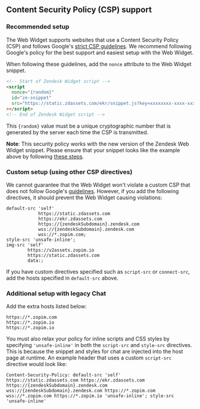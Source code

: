 ## Content Security Policy (CSP) support

### Recommended setup

The Web Widget supports websites that use a Content Security Policy (CSP) and follows Google's [strict CSP guidelines](https://csp.withgoogle.com/docs/strict-csp.html). We recommend following Google's policy for the best support and easiest setup with the Web Widget.

When following these guidelines, add the `nonce` attribute to the Web Widget snippet.

```html
<!-- Start of Zendesk Widget script -->
<script
  nonce="{random}"
  id="ze-snippet"
  src="https://static.zdassets.com/ekr/snippet.js?key=xxxxxxxx-xxxx-xxxx-xxxx-xxxxxxxxxxxx"
></script>
<!-- End of Zendesk Widget script -->
```

This `{random}` value must be a unique cryptographic number that is generated by the server each time the CSP is transmitted.

**Note**: This security policy works with the new version of the Zendesk Web Widget snippet. Please ensure that your snippet looks like the example above by following [these steps](https://developer.zendesk.com/embeddables/docs/widget/csp#using-the-new-snippet).

### Custom setup (using other CSP directives)

We cannot guarantee that the Web Widget won't violate a custom CSP that does not follow Google's [guidelines](https://csp.withgoogle.com/docs/strict-csp.html). However, if you add the following directives, it should prevent the Web Widget causing violations:

```
default-src 'self'
            https://static.zdassets.com
            https://ekr.zdassets.com
            https://{zendeskSubdomain}.zendesk.com
            wss://{zendeskSubdomain}.zendesk.com
            wss://*.zopim.com;
style-src 'unsafe-inline';
img-src 'self'
        https://v2assets.zopim.io
        https://static.zdassets.com
        data:;
```

If you have custom directives specified such as `script-src` or `connect-src`, add the hosts specified in `default-src` above.

### Additional setup with legacy Chat

Add the extra hosts listed below:

```
https://*.zopim.com
https://*.zopim.io
https://*.zopim.io
```

You must also relax your policy for inline scripts and CSS styles by specifying `'unsafe-inline'` in both the `script-src` and `style-src` directives. This is because the snippet and styles for chat are injected into the host page at runtime. An example header that uses a custom `script-src` directive would look like:

```
Content-Security-Policy: default-src 'self' https://static.zdassets.com https://ekr.zdassets.com https://{zendeskSubdomain}.zendesk.com wss://{zendeskSubdomain}.zendesk.com https://*.zopim.com wss://*.zopim.com https://*.zopim.io 'unsafe-inline'; style-src 'unsafe-inline'
```
